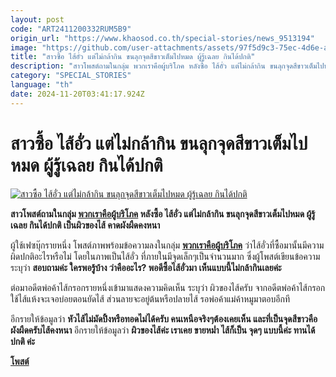 ```yaml
---
layout: post
code: "ART2411200332RUM5B9"
origin_url: "https://www.khaosod.co.th/special-stories/news_9513194"
image: "https://github.com/user-attachments/assets/97f5d9c3-75ec-4d6e-ae7f-956c44d418e3"
title: "สาวซื้อ ไส้อั่ว แต่ไม่กล้ากิน ขนลุกจุดสีขาวเต็มไปหมด ผู้รู้เฉลย กินได้ปกติ"
description: "สาวโพสต์ถามในกลุ่ม พวกเราคือผู้บริโภค หลังซื้อ ไส้อั่ว แต่ไม่กล้ากิน ขนลุกจุดสีขาวเต็มไปหมด ผู้รู้เฉลย กินได้ปกติ เป็นผิวของไส้ คาดผังผืดคงหนา "
category: "SPECIAL_STORIES"
language: "th"
date: 2024-11-20T03:41:17.924Z
---
```


# สาวซื้อ ไส้อั่ว แต่ไม่กล้ากิน ขนลุกจุดสีขาวเต็มไปหมด ผู้รู้เฉลย กินได้ปกติ

[![สาวซื้อ ไส้อั่ว แต่ไม่กล้ากิน ขนลุกจุดสีขาวเต็มไปหมด ผู้รู้เฉลย กินได้ปกติ](https://www.khaosod.co.th/wpapp/uploads/2024/11/hotdog.jpg "สาวซื้อ ไส้อั่ว แต่ไม่กล้ากิน ขนลุกจุดสีขาวเต็มไปหมด ผู้รู้เฉลย กินได้ปกติ")](https://www.khaosod.co.th/wpapp/uploads/2024/11/hotdog.jpg)

**สาวโพสต์ถามในกลุ่ม [พวกเราคือผู้บริโภค](https://www.facebook.com/groups/167395380606699/) หลังซื้อ ไส้อั่ว แต่ไม่กล้ากิน ขนลุกจุดสีขาวเต็มไปหมด ผู้รู้เฉลย กินได้ปกติ เป็นผิวของไส้ คาดผังผืดคงหนา**

ผู้ใช้เฟซบุ๊กรายหนึ่ง โพสต์ภาพพร้อมข้อความลงในกลุ่ม **[พวกเราคือผู้บริโภค](https://www.facebook.com/groups/167395380606699/)** ว่าไส้อั่วที่ซื้อมานั้นมีความผิดปกติอะไรหรือไม่ โดยในภาพเป็นไส้อั่ว ที่ภายในมีจุดเล็กๆเป็นจำนวนมาก ซึ่งผู้โพสต์เขียนข้อความ ระบุว่า **สอบถามค่ะ ใครพอรู้บ้าง ว่าคืออะไร? พอดีซื้อไส้อั่วมา เห็นแบบนี้ไม่กล้ากินเลยค่ะ**

ต่อมาอดีตพ่อค้าไส้กรอกรายหนึ่งเข้ามาแสดงความคิดเห็น ระบุว่า ผิวของไส้ครับ จากอดีตพ่อค้าไส้กรอก ใช้ไส้แห้งจะเจอบ่อยตอนยัดไส้ ส่วนลายจะอยู่ต้นหรือปลายไส้ รอพ่อค้าแม่ค้าหมูมาตอบอีกที

อีกรายให้ข้อมูลว่า **หัวไส้ไม่มัดปิ้งหรือทอดไม่ได้ครับ คนเหนือจริงๆต้องเคยเห็น และที่เป็นจุดสีขาวคือผังผืดครับไส้คงหนา** อีกรายให้ข้อมูลว่า **ผิวของไส้ค่ะ เราเคย ขายหม่ำ ไส้ก็เป็น จุดๆ แบบนี้ค่ะ ทานได้ปกติ ค่ะ**

**[โพสต์](https://www.facebook.com/photo/?fbid=27957079067241475&set=gm.1590637358282487&idorvanity=167395380606699)**

